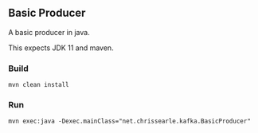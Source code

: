 ## Basic Producer

A basic producer in java.

This expects JDK 11 and maven.

### Build

```
mvn clean install
```

### Run

```
mvn exec:java -Dexec.mainClass="net.chrissearle.kafka.BasicProducer"
```
